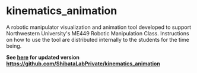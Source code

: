 # kinematics_animation
A robotic manipulator visualization and animation tool developed to support Northwestern University's ME449 Robotic Manipulation Class. Instructions on how to use the tool are distributed internally to the students for the time being.



**See [here](https://github.com/ShibataLabPrivate/kinematics_animation) for updated version https://github.com/ShibataLabPrivate/kinematics_animation**
